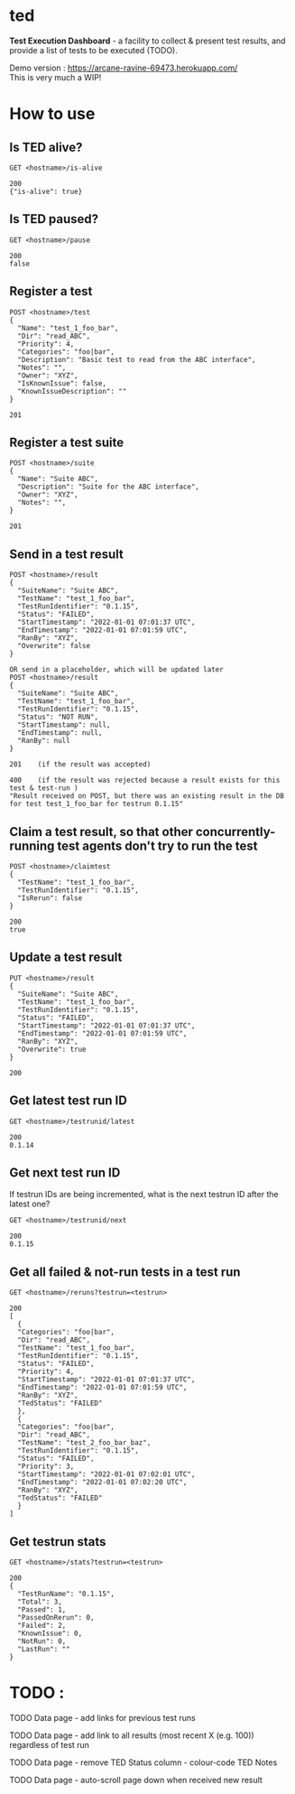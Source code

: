 # ted

**Test Execution Dashboard** - a facility to collect &amp; present test results, and provide a list of tests to be executed (TODO).

Demo version : https://arcane-ravine-69473.herokuapp.com/  
This is very much a WIP!

# How to use

## Is TED alive?

`GET <hostname>/is-alive`

```
200
{"is-alive": true}
```

## Is TED paused?

`GET <hostname>/pause`

```
200
false
```

## Register a test

```
POST <hostname>/test
{
  "Name": "test_1_foo_bar",
  "Dir": "read_ABC",
  "Priority": 4,
  "Categories": "foo|bar",
  "Description": "Basic test to read from the ABC interface",
  "Notes": "",
  "Owner": "XYZ",
  "IsKnownIssue": false,
  "KnownIssueDescription": ""
}
```

```
201
```

## Register a test suite

```
POST <hostname>/suite
{
  "Name": "Suite ABC",
  "Description": "Suite for the ABC interface",
  "Owner": "XYZ",
  "Notes": "",
}
```

```
201
```

## Send in a test result

```
POST <hostname>/result
{
  "SuiteName": "Suite ABC",
  "TestName": "test_1_foo_bar",
  "TestRunIdentifier": "0.1.15",
  "Status": "FAILED",
  "StartTimestamp": "2022-01-01 07:01:37 UTC",
  "EndTimestamp": "2022-01-01 07:01:59 UTC",
  "RanBy": "XYZ",
  "Overwrite": false
}

OR send in a placeholder, which will be updated later
POST <hostname>/result
{
  "SuiteName": "Suite ABC",
  "TestName": "test_1_foo_bar",
  "TestRunIdentifier": "0.1.15",
  "Status": "NOT RUN",
  "StartTimestamp": null,
  "EndTimestamp": null,
  "RanBy": null
}
```

```
201    (if the result was accepted)
```

```
400    (if the result was rejected because a result exists for this test & test-run )
"Result received on POST, but there was an existing result in the DB for test test_1_foo_bar for testrun 0.1.15"
```

## Claim a test result, so that other concurrently-running test agents don't try to run the test

```
POST <hostname>/claimtest
{
  "TestName": "test_1_foo_bar",
  "TestRunIdentifier": "0.1.15",
  "IsRerun": false
}
```

```
200
true
```

## Update a test result

```
PUT <hostname>/result
{
  "SuiteName": "Suite ABC",
  "TestName": "test_1_foo_bar",
  "TestRunIdentifier": "0.1.15",
  "Status": "FAILED",
  "StartTimestamp": "2022-01-01 07:01:37 UTC",
  "EndTimestamp": "2022-01-01 07:01:59 UTC",
  "RanBy": "XYZ",
  "Overwrite": true
}
```

```
200
```

## Get latest test run ID

```
GET <hostname>/testrunid/latest
```

```
200
0.1.14
```

## Get next test run ID

If testrun IDs are being incremented, what is the next testrun ID after the latest one?

```
GET <hostname>/testrunid/next
```

```
200
0.1.15
```

## Get all failed & not-run tests in a test run

```
GET <hostname>/reruns?testrun=<testrun>
```

```
200
[
  {
  "Categories": "foo|bar",
  "Dir": "read_ABC",
  "TestName": "test_1_foo_bar",
  "TestRunIdentifier": "0.1.15",
  "Status": "FAILED",
  "Priority": 4,
  "StartTimestamp": "2022-01-01 07:01:37 UTC",
  "EndTimestamp": "2022-01-01 07:01:59 UTC",
  "RanBy": "XYZ",
  "TedStatus": "FAILED"
  },
  {
  "Categories": "foo|bar",
  "Dir": "read_ABC",
  "TestName": "test_2_foo_bar_baz",
  "TestRunIdentifier": "0.1.15",
  "Status": "FAILED",
  "Priority": 3,
  "StartTimestamp": "2022-01-01 07:02:01 UTC",
  "EndTimestamp": "2022-01-01 07:02:20 UTC",
  "RanBy": "XYZ",
  "TedStatus": "FAILED"
  }
]
```

## Get testrun stats

```
GET <hostname>/stats?testrun=<testrun>
```

```
200
{
  "TestRunName": "0.1.15",
  "Total": 3,
  "Passed": 1,
  "PassedOnRerun": 0,
  "Failed": 2,
  "KnownIssue": 0,
  "NotRun": 0,
  "LastRun": ""
}
```

# TODO :

TODO Data page - add links for previous test runs

TODO Data page - add link to all results (most recent X (e.g. 100)) regardless of test run

TODO Data page - remove TED Status column - colour-code TED Notes

TODO Data page - auto-scroll page down when received new result
